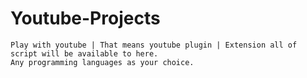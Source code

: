 # Youtube-Projects
	Play with youtube | That means youtube plugin | Extension all of script will be available to here.
	Any programming languages as your choice.

